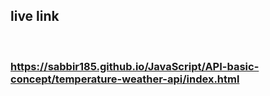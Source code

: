 ## live link
<br>

### https://sabbir185.github.io/JavaScript/API-basic-concept/temperature-weather-api/index.html